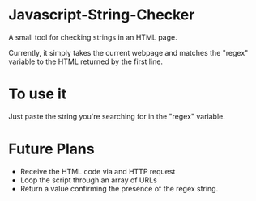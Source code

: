 # Javascript-String-Checker
A small tool for checking strings in an HTML page. 

Currently, it simply takes the current webpage and matches the "regex" variable to the HTML returned by the first line. 

# To use it

Just paste the string you're searching for in the "regex" variable.

# Future Plans
- Receive the HTML code via and HTTP request
- Loop the script through an array of URLs
- Return a value confirming the presence of the regex string. 
